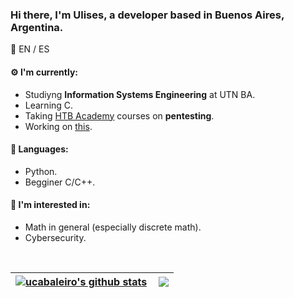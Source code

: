 ### Hi there, I'm Ulises, a developer based in Buenos Aires, Argentina.

:speech_balloon: EN / ES

#### :gear: I'm currently:
* Studiyng **Information Systems Engineering** at UTN BA.
* Learning C.
* Taking [HTB Academy](https://academy.hackthebox.eu/) courses on **pentesting**.
* Working on [this](https://github.com/ucabaleiro/CLI-parse-from-url).

#### :toolbox: Languages:
* Python.
* Begginer C/C++.

#### :eyes: I'm interested in:
* Math in general (especially discrete math).
* Cybersecurity.

<br>

| <a href="https://github.com/ucabaleiro/github-readme-stats"><img align="center" src="https://github-readme-stats.vercel.app/api?username=ucabaleiro&show_icons=true&count_private=true&theme=dark&hide_border=true&hide_rank=false" alt="ucabaleiro's github stats" /></a> | <a href="https://github.com/ucabaleiro/github-readme-stats"><img align="right" src="https://github-readme-stats.vercel.app/api/top-langs/?username=ucabaleiro&layout=compact&theme=dark&hide_border=true" /></a> |
| ------------- | ------------- |
